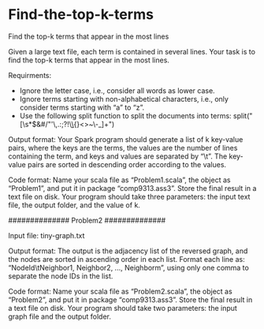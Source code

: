 # Find-the-top-k-terms
Find the top-k terms that appear in the most lines

Given a large text file, each term is contained in several lines. Your task is to find the top-k terms that appear in the most lines.

Requirments:
* Ignore the letter case, i.e., consider all words as lower case.
* Ignore terms starting with non-alphabetical characters, i.e., only
consider terms starting with “a” to “z”.
* Use the following split function to split the documents into terms:
split("[\\s*$&#/\"'\\,.:;?!\\[\\](){}<>~\\-_]+")

Output format:
Your Spark program should generate a list of k key-value pairs, where the keys are the terms, the values are the number of lines containing the term, and keys and values are separated by “\t”. The key-value pairs are sorted in descending order according to the values.

Code format:
Name your scala file as “Problem1.scala”, the object as “Problem1”, and put it in package “comp9313.ass3”. Store the final result in a text file on disk. Your program should take three parameters: the input text file, the output folder, and the value of k.




##############		Problem2	##############

Input file:
tiny-graph.txt

Output format:
The output is the adjacency list of the reversed graph, and the nodes are sorted in ascending order in each list. Format each line as: “NodeId\tNeighbor1, Neighbor2, ..., Neighborm”, using only one comma to separate the node IDs in the list.

Code format:
Name your scala file as “Problem2.scala”, the object as “Problem2”, and put it in package “comp9313.ass3”. Store the final result in a text file on disk. Your program should take two parameters: the input graph file and the output folder.
